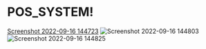 # POS_SYSTEM!

[Screenshot 2022-09-16 144723](https://user-images.githubusercontent.com/92322715/190603564-4c2e3b2f-d758-4b4c-93a9-5eb15c2f5a4e.png)
![Screenshot 2022-09-16 144803](https://user-images.githubusercontent.com/92322715/190603573-6d58f316-c9d3-4dfa-b2ed-5941e73d946a.png)
![Screenshot 2022-09-16 144825](https://user-images.githubusercontent.com/92322715/190603583-e5860556-cf67-47c6-bb8f-9834f438cd0d.png)
